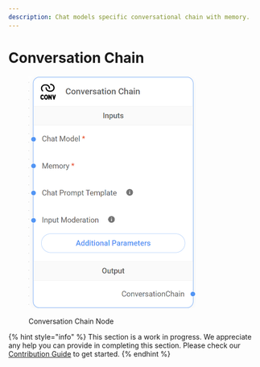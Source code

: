 ```yaml
---
description: Chat models specific conversational chain with memory.
---
```


# Conversation Chain

<figure><img src="../../../.gitbook/assets/image (30).png" alt="" width="332"><figcaption><p>Conversation Chain Node</p></figcaption></figure>

{% hint style="info" %}
This section is a work in progress. We appreciate any help you can provide in completing this section. Please check our [Contribution Guide](../../../contributing/) to get started.
{% endhint %}
